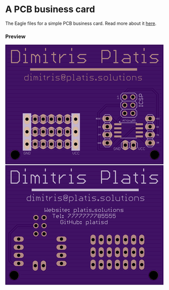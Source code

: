 # A PCB business card

The Eagle files for a simple PCB business card. Read more about it [here](https://platis.solutions/blog/2015/07/08/pcb-business-card/).

### Preview
![front pcb view](/media/pcb_front.png)![rear pcb view](media/pcb_back.png)
